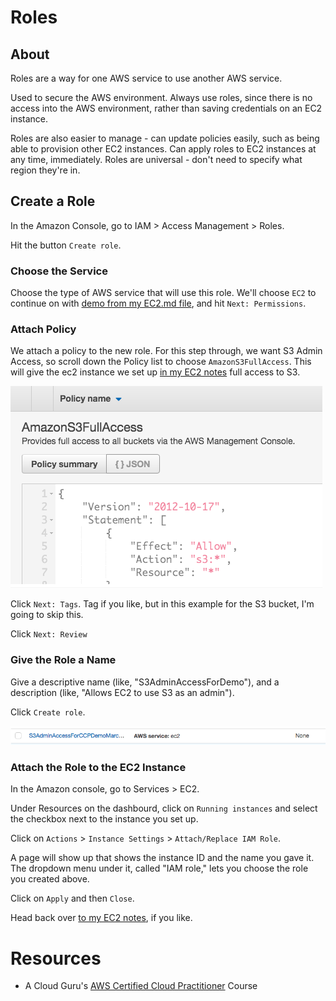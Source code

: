 # Roles
## About
Roles are a way for one AWS service to use another AWS service.

Used to secure the AWS environment. Always use roles, since there is no access into the AWS environment, rather than saving credentials on an EC2 instance.

Roles are also easier to manage - can update policies easily, such as being able to provision other EC2 instances. Can apply roles to EC2 instances at any time, immediately. Roles are universal - don't need to specify what region they're in. 

## Create a Role
In the Amazon Console, go to IAM > Access Management > Roles.

Hit the button `Create role`. 

### Choose the Service
Choose the type of AWS service that will use this role. We'll choose `EC2` to continue on with [demo from my EC2.md file](https://github.com/SharinaS/Cloud-Engineering-Fundamentals/blob/master/EC2.md), and hit `Next: Permissions`.

### Attach Policy
We attach a policy to the new role. For this step through, we want S3 Admin Access, so scroll down the Policy list to choose `AmazonS3FullAccess`. This will give the ec2 instance we set up [in my EC2 notes](https://github.com/SharinaS/Cloud-Engineering-Fundamentals/blob/master/EC2.md) full access to S3. 

![screenshot of policy summary](/assets/s3policysummary.png)

Click `Next: Tags`.
Tag if you like, but in this example for the S3 bucket, I'm going to skip this. 

Click `Next: Review`

### Give the Role a Name
Give a descriptive name (like, "S3AdminAccessForDemo"), and a description (like, "Allows EC2 to use S3 as an admin").

Click `Create role`.

![screenshot of amazon console after creating role](/assets/createRole.png)

### Attach the Role to the EC2 Instance
In the Amazon console, go to Services > EC2. 

Under Resources on the dashbourd, click on `Running instances` and select the checkbox next to the instance you set up. 

Click on `Actions` > `Instance Settings` > `Attach/Replace IAM Role`.

A page will show up that shows the instance ID and the name you gave it. The dropdown menu under it, called "IAM role," lets you choose the role you created above.

Click on `Apply` and then `Close`.

Head back over [to my EC2 notes](https://github.com/SharinaS/Cloud-Engineering-Fundamentals/blob/master/EC2.md), if you like. 

# Resources
* A Cloud Guru's [AWS Certified Cloud Practitioner](https://acloud.guru/learn/aws-certified-cloud-practitioner) Course